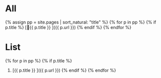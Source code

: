 All
====

{% assign pp = site.pages | sort_natural: "title" %}
{% for p in pp %} {% if p.title %} [🔹{{ p.title }}  ]({{ p.url }}) {% endif %} {% endfor %}


# List

{% for p in pp %} {% if p.title %} 
1. [{{ p.title }}  ]({{ p.url }}) 
{% endif %} {% endfor %}

